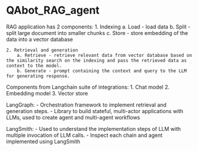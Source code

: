 # QAbot_RAG_agent

 RAG application has 2 components:
    1. Indexing 
        a. Load - load data 
        b. Split - split large document into smaller chunks 
        c. Store - store embedding of the data into a vector database
    
    2. Retrieval and generation  
        a. Retrieve - retrieve relevant data from vector database based on the similarity search on the indexing and pass the retrieved data as context to the model.
        b. Generate - prompt containing the context and query to the LLM for generating response. 
        
 Components from Langchain suite of integrations:
    1. Chat model 
    2. Embedding model
    3. Vector store
 
 LangGraph:
    - Orchestration framework to implement retrieval and generation steps. 
    - Library to build stateful, multi-actor applications with LLMs, used to create agent and multi-agent workflows
 
 LangSmith:
    - Used to understand the implementation steps of LLM with multiple invocation of LLM calls. 
    - Inspect each chain and agent implemented using LangSmith
 